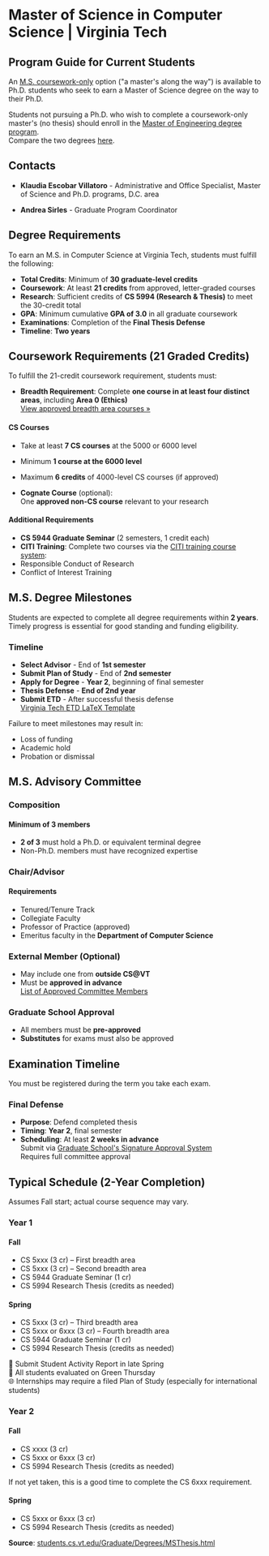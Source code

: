 # Master of Science in Computer Science | Virginia Tech

## Program Guide for Current Students

An [M.S. coursework-only](https://students.cs.vt.edu/Graduate/Degrees/MSCoursework.html) option ("a master's along the way") is available to Ph.D. students who seek to earn a Master of Science degree on the way to their Ph.D.

Students not pursuing a Ph.D. who wish to complete a coursework-only master's (no thesis) should enroll in the [Master of Engineering degree program](https://students.cs.vt.edu/Graduate/Degrees/MEng.html).  
Compare the two degrees [here](https://students.cs.vt.edu/Graduate/Degrees/MSThesis.html).

## Contacts

- **Klaudia Escobar Villatoro** - Administrative and Office Specialist, Master of Science and Ph.D. programs, D.C. area

- **Andrea Sirles** - Graduate Program Coordinator

## Degree Requirements

To earn an M.S. in Computer Science at Virginia Tech, students must fulfill the following:

- **Total Credits**: Minimum of **30 graduate-level credits**
- **Coursework**: At least **21 credits** from approved, letter-graded courses
- **Research**: Sufficient credits of **CS 5994 (Research & Thesis)** to meet the 30-credit total
- **GPA**: Minimum cumulative **GPA of 3.0** in all graduate coursework
- **Examinations**: Completion of the **Final Thesis Defense**
- **Timeline**: **Two years**

## Coursework Requirements (21 Graded Credits)

To fulfill the 21-credit coursework requirement, students must:

- **Breadth Requirement**: Complete **one course in at least four distinct areas**, including **Area 0 (Ethics)**  
  [View approved breadth area courses »](https://students.cs.vt.edu/Graduate/Degrees/MSThesis.html)

#### CS Courses
- Take at least **7 CS courses** at the 5000 or 6000 level
- Minimum **1 course at the 6000 level**
- Maximum **6 credits** of 4000-level CS courses (if approved)

- **Cognate Course** (optional):  
  One **approved non-CS course** relevant to your research

#### Additional Requirements
- **CS 5944 Graduate Seminar** (2 semesters, 1 credit each)
- **CITI Training**: Complete two courses via the [CITI training course system](https://about.citiprogram.org/en/home/):
- Responsible Conduct of Research  
- Conflict of Interest Training

## M.S. Degree Milestones

Students are expected to complete all degree requirements within **2 years**. Timely progress is essential for good standing and funding eligibility.

### Timeline

- **Select Advisor** - End of **1st semester**
- **Submit Plan of Study** - End of **2nd semester**
- **Apply for Degree** - **Year 2**, beginning of final semester
- **Thesis Defense** - **End of 2nd year**
- **Submit ETD** - After successful thesis defense  
  [Virginia Tech ETD LaTeX Template](https://www.overleaf.com/latex/templates/virginia-tech-etd-template/cpqhbscstfrx#.WusPwtMvxBw)

Failure to meet milestones may result in:

- Loss of funding
- Academic hold
- Probation or dismissal

## M.S. Advisory Committee

### Composition

#### Minimum of 3 members
- **2 of 3** must hold a Ph.D. or equivalent terminal degree
- Non-Ph.D. members must have recognized expertise

### Chair/Advisor

#### Requirements
- Tenured/Tenure Track
- Collegiate Faculty
- Professor of Practice (approved)
- Emeritus faculty in the **Department of Computer Science**

### External Member (Optional)

- May include one from **outside CS@VT**
- Must be **approved in advance**  
  [List of Approved Committee Members](https://students.cs.vt.edu/Graduate/Degrees/MSThesis.html)

### Graduate School Approval

- All members must be **pre-approved**
- **Substitutes** for exams must also be approved

## Examination Timeline

You must be registered during the term you take each exam.

### Final Defense

- **Purpose**: Defend completed thesis
- **Timing**: **Year 2**, final semester
- **Scheduling**: At least **2 weeks in advance**  
  Submit via [Graduate School's Signature Approval System](https://graduateschool.vt.edu/academics/what-you-need/etd.html)  
  Requires full committee approval

## Typical Schedule (2-Year Completion)

Assumes Fall start; actual course sequence may vary.

### Year 1

#### Fall
- CS 5xxx (3 cr) – First breadth area  
- CS 5xxx (3 cr) – Second breadth area  
- CS 5944 Graduate Seminar (1 cr)  
- CS 5994 Research Thesis (credits as needed)

#### Spring
- CS 5xxx (3 cr) – Third breadth area  
- CS 5xxx or 6xxx (3 cr) – Fourth breadth area  
- CS 5944 Graduate Seminar (1 cr)  
- CS 5994 Research Thesis (credits as needed)

📝 Submit Student Activity Report in late Spring  
🧪 All students evaluated on Green Thursday  
🌐 Internships may require a filed Plan of Study (especially for international students)

### Year 2

#### Fall
- CS xxxx (3 cr)  
- CS 5xxx or 6xxx (3 cr)  
- CS 5994 Research Thesis (credits as needed)

If not yet taken, this is a good time to complete the CS 6xxx requirement.

#### Spring
- CS 5xxx or 6xxx (3 cr)  
- CS 5994 Research Thesis (credits as needed)

**Source**: [students.cs.vt.edu/Graduate/Degrees/MSThesis.html](https://students.cs.vt.edu/Graduate/Degrees/MSThesis.html)
